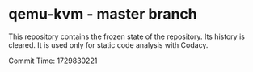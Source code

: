 # qemu-kvm - master branch

This repository contains the frozen state of the repository.
Its history is cleared. It is used only for static code
analysis with Codacy.

Commit Time: 1729830221